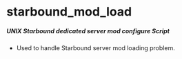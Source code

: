 # starbound_mod_load
##### UNIX Starbound dedicated server mod configure Script
* Used to handle Starbound server mod loading problem.
